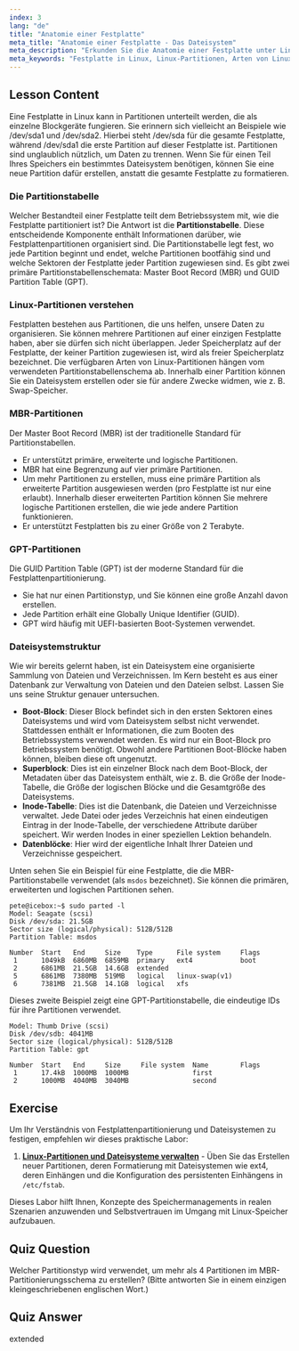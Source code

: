```yaml
---
index: 3
lang: "de"
title: "Anatomie einer Festplatte"
meta_title: "Anatomie einer Festplatte - Das Dateisystem"
meta_description: "Erkunden Sie die Anatomie einer Festplatte unter Linux. Dieser Leitfaden erklärt, welche Komponente einer Festplatte dem Betriebssystem mitteilt, wie die Festplatte partitioniert ist, und behandelt MBR- und GPT-Partitionstabellen, verschiedene Arten von Linux-Partitionen und deren Organisation."
meta_keywords: "Festplatte in Linux, Linux-Partitionen, Arten von Linux-Partitionen, was teilt dem Betriebssystem mit, wie die Festplatte partitioniert ist, was enthält Informationen zur Organisation von Festplattenpartitionen, MBR, GPT, Partitionstabelle, Dateisystem"
---
```


## Lesson Content

Eine Festplatte in Linux kann in Partitionen unterteilt werden, die als einzelne Blockgeräte fungieren. Sie erinnern sich vielleicht an Beispiele wie /dev/sda1 und /dev/sda2. Hierbei steht /dev/sda für die gesamte Festplatte, während /dev/sda1 die erste Partition auf dieser Festplatte ist. Partitionen sind unglaublich nützlich, um Daten zu trennen. Wenn Sie für einen Teil Ihres Speichers ein bestimmtes Dateisystem benötigen, können Sie eine neue Partition dafür erstellen, anstatt die gesamte Festplatte zu formatieren.

### Die Partitionstabelle

Welcher Bestandteil einer Festplatte teilt dem Betriebssystem mit, wie die Festplatte partitioniert ist? Die Antwort ist die **Partitionstabelle**. Diese entscheidende Komponente enthält Informationen darüber, wie Festplattenpartitionen organisiert sind. Die Partitionstabelle legt fest, wo jede Partition beginnt und endet, welche Partitionen bootfähig sind und welche Sektoren der Festplatte jeder Partition zugewiesen sind. Es gibt zwei primäre Partitionstabellenschemata: Master Boot Record (MBR) und GUID Partition Table (GPT).

### Linux-Partitionen verstehen

Festplatten bestehen aus Partitionen, die uns helfen, unsere Daten zu organisieren. Sie können mehrere Partitionen auf einer einzigen Festplatte haben, aber sie dürfen sich nicht überlappen. Jeder Speicherplatz auf der Festplatte, der keiner Partition zugewiesen ist, wird als freier Speicherplatz bezeichnet. Die verfügbaren Arten von Linux-Partitionen hängen vom verwendeten Partitionstabellenschema ab. Innerhalb einer Partition können Sie ein Dateisystem erstellen oder sie für andere Zwecke widmen, wie z. B. Swap-Speicher.

### MBR-Partitionen

Der Master Boot Record (MBR) ist der traditionelle Standard für Partitionstabellen.

- Er unterstützt primäre, erweiterte und logische Partitionen.
- MBR hat eine Begrenzung auf vier primäre Partitionen.
- Um mehr Partitionen zu erstellen, muss eine primäre Partition als erweiterte Partition ausgewiesen werden (pro Festplatte ist nur eine erlaubt). Innerhalb dieser erweiterten Partition können Sie mehrere logische Partitionen erstellen, die wie jede andere Partition funktionieren.
- Er unterstützt Festplatten bis zu einer Größe von 2 Terabyte.

### GPT-Partitionen

Die GUID Partition Table (GPT) ist der moderne Standard für die Festplattenpartitionierung.

- Sie hat nur einen Partitionstyp, und Sie können eine große Anzahl davon erstellen.
- Jede Partition erhält eine Globally Unique Identifier (GUID).
- GPT wird häufig mit UEFI-basierten Boot-Systemen verwendet.

### Dateisystemstruktur

Wie wir bereits gelernt haben, ist ein Dateisystem eine organisierte Sammlung von Dateien und Verzeichnissen. Im Kern besteht es aus einer Datenbank zur Verwaltung von Dateien und den Dateien selbst. Lassen Sie uns seine Struktur genauer untersuchen.

- **Boot-Block**: Dieser Block befindet sich in den ersten Sektoren eines Dateisystems und wird vom Dateisystem selbst nicht verwendet. Stattdessen enthält er Informationen, die zum Booten des Betriebssystems verwendet werden. Es wird nur ein Boot-Block pro Betriebssystem benötigt. Obwohl andere Partitionen Boot-Blöcke haben können, bleiben diese oft ungenutzt.
- **Superblock**: Dies ist ein einzelner Block nach dem Boot-Block, der Metadaten über das Dateisystem enthält, wie z. B. die Größe der Inode-Tabelle, die Größe der logischen Blöcke und die Gesamtgröße des Dateisystems.
- **Inode-Tabelle**: Dies ist die Datenbank, die Dateien und Verzeichnisse verwaltet. Jede Datei oder jedes Verzeichnis hat einen eindeutigen Eintrag in der Inode-Tabelle, der verschiedene Attribute darüber speichert. Wir werden Inodes in einer speziellen Lektion behandeln.
- **Datenblöcke**: Hier wird der eigentliche Inhalt Ihrer Dateien und Verzeichnisse gespeichert.

Unten sehen Sie ein Beispiel für eine Festplatte, die die MBR-Partitionstabelle verwendet (als `msdos` bezeichnet). Sie können die primären, erweiterten und logischen Partitionen sehen.

```plaintext
pete@icebox:~$ sudo parted -l
Model: Seagate (scsi)
Disk /dev/sda: 21.5GB
Sector size (logical/physical): 512B/512B
Partition Table: msdos

Number  Start   End     Size    Type      File system     Flags
 1      1049kB  6860MB  6859MB  primary   ext4            boot
 2      6861MB  21.5GB  14.6GB  extended
 5      6861MB  7380MB  519MB   logical   linux-swap(v1)
 6      7381MB  21.5GB  14.1GB  logical   xfs
```

Dieses zweite Beispiel zeigt eine GPT-Partitionstabelle, die eindeutige IDs für ihre Partitionen verwendet.

```plaintext
Model: Thumb Drive (scsi)
Disk /dev/sdb: 4041MB
Sector size (logical/physical): 512B/512B
Partition Table: gpt

Number  Start   End     Size     File system  Name        Flags
 1      17.4kB  1000MB  1000MB                first
 2      1000MB  4040MB  3040MB                second
```

## Exercise

Um Ihr Verständnis von Festplattenpartitionierung und Dateisystemen zu festigen, empfehlen wir dieses praktische Labor:

1. **[Linux-Partitionen und Dateisysteme verwalten](https://labex.io/de/labs/comptia-manage-linux-partitions-and-filesystems-590845)** - Üben Sie das Erstellen neuer Partitionen, deren Formatierung mit Dateisystemen wie ext4, deren Einhängen und die Konfiguration des persistenten Einhängens in `/etc/fstab`.

Dieses Labor hilft Ihnen, Konzepte des Speichermanagements in realen Szenarien anzuwenden und Selbstvertrauen im Umgang mit Linux-Speicher aufzubauen.

## Quiz Question

Welcher Partitionstyp wird verwendet, um mehr als 4 Partitionen im MBR-Partitionierungsschema zu erstellen? (Bitte antworten Sie in einem einzigen kleingeschriebenen englischen Wort.)

## Quiz Answer

extended
